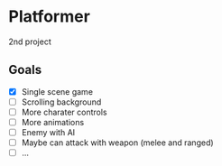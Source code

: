 # Platformer

2nd project

## Goals

- [x] Single scene game
- [ ] Scrolling background
- [ ] More charater controls
- [ ] More animations
- [ ] Enemy with AI
- [ ] Maybe can attack with weapon (melee and ranged)
- [ ] ...